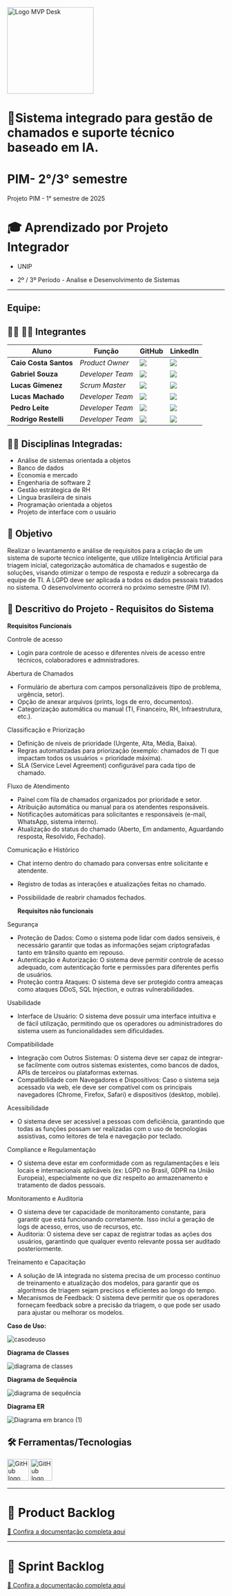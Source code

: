 <img src="https://github.com/user-attachments/assets/4e9a0245-767e-4a80-aec5-e715a6d94529" alt="Logo MVP Desk" width="200"/>





# 📲Sistema integrado para gestão de chamados e suporte técnico baseado em IA.

# PIM- 2°/3° semestre
Projeto PIM - 1° semestre de 2025



# 🎓 Aprendizado por Projeto Integrador
* UNIP

* 2º / 3º Período - Analise e Desenvolvimento de Sistemas

-----------------------------------------------------------------------------------------------------------------------------------------------------------


## Equipe:


## 👨‍💻 👩‍💻 Integrantes

| Aluno            | Função           | GitHub                                                         | LinkedIn                                              |
| ---------------- | ---------------- | -------------------------------------------------------------- | ----------------------------------------------------- |
|__Caio Costa Santos__   | *Product Owner*  | [![](https://bit.ly/3f9Xo0P)](https://github.com/Caio-eng-gif)| [![](https://bit.ly/2P1ZogM)](https://www.linkedin.com/in/caio-costa-santos-7a7277195/) |
|__Gabriel Souza__  | *Developer Team* | [![](https://bit.ly/3f9Xo0P)](https://github.com/GABRIELWCS)  | [![](https://bit.ly/2P1ZogM)](https://www.linkedin.com/in/gabriel-souza-553224247/) |
|__Lucas Gimenez__ | *Scrum Master* | [![](https://bit.ly/3f9Xo0P)](https://github.com/Lucasmsg97)  | [![](https://bit.ly/2P1ZogM)](https://www.linkedin.com/in/lucas-gimenez-360b0310a/) |
|__Lucas Machado__| *Developer Team* | [![](https://bit.ly/3f9Xo0P)](https://github.com/LucasMachado12) | [![](https://bit.ly/2P1ZogM)](https://www.linkedin.com/in/lucas-machado-31510b32a/) |
|__Pedro Leite__| *Developer Team* | [![](https://bit.ly/3f9Xo0P)](https://github.com/pedroleite44) | [![](https://bit.ly/2P1ZogM)]() 
|__Rodrigo Restelli__| *Developer Team* | [![](https://bit.ly/3f9Xo0P)](https://github.com/RodrigoRestelli) | [![](https://bit.ly/2P1ZogM)]() 


## 👨‍🏫 Disciplinas Integradas:
- Análise de sistemas orientada a objetos
- Banco de dados
- Economia e mercado
- Engenharia de software 2
- Gestão estrátegica de RH
- Lingua brasileira de sinais
- Programação orientada a objetos
- Projeto de interface com o usuário



## 🎯 Objetivo

Realizar o levantamento e análise de requisitos para a criação de um sistema de suporte técnico inteligente, que utilize Inteligência Artificial para triagem inicial, categorização automática de chamados e sugestão de soluções, visando otimizar o tempo de resposta e reduzir a sobrecarga da equipe de TI. A LGPD deve ser aplicada a todos os dados pessoais tratados no sistema. O desenvolvimento ocorrerá no próximo semestre (PIM IV).



## 💬 Descritivo do Projeto - Requisitos do Sistema
**Requisitos Funcionais**
  
Controle de acesso 
- Login para controle de acesso e diferentes níveis de acesso entre técnicos, colaboradores e admnistradores.
  
Abertura de Chamados
- Formulário de abertura com campos personalizáveis (tipo de problema, urgência, setor).
- Opção de anexar arquivos (prints, logs de erro, documentos).
- Categorização automática ou manual (TI, Financeiro, RH, Infraestrutura, etc.).

Classificação e Priorização
- Definição de níveis de prioridade (Urgente, Alta, Média, Baixa).
- Regras automatizadas para priorização (exemplo: chamados de TI que impactam todos os usuários = prioridade máxima).
- SLA (Service Level Agreement) configurável para cada tipo de chamado.

Fluxo de Atendimento
- Painel com fila de chamados organizados por prioridade e setor.
- Atribuição automática ou manual para os atendentes responsáveis.
- Notificações automáticas para solicitantes e responsáveis (e-mail, WhatsApp, sistema interno).
- Atualização do status do chamado (Aberto, Em andamento, Aguardando resposta, Resolvido, Fechado).

Comunicação e Histórico
- Chat interno dentro do chamado para conversas entre solicitante e atendente.
- Registro de todas as interações e atualizações feitas no chamado.
- Possibilidade de reabrir chamados fechados.

  **Requisitos não funcionais**
  
  
Segurança
- Proteção de Dados: Como o sistema pode lidar com dados sensíveis, é necessário garantir que todas as informações sejam criptografadas tanto em trânsito quanto em repouso.
- Autenticação e Autorização: O sistema deve permitir controle de acesso adequado, com autenticação forte e permissões para diferentes perfis de usuários.
- Proteção contra Ataques: O sistema deve ser protegido contra ameaças como ataques DDoS, SQL Injection, e outras vulnerabilidades.

Usabilidade
- Interface de Usuário: O sistema deve possuir uma interface intuitiva e de fácil utilização, permitindo que os operadores ou administradores do sistema usem as funcionalidades sem dificuldades.

Compatibilidade
- Integração com Outros Sistemas: O sistema deve ser capaz de integrar-se facilmente com outros sistemas existentes, como bancos de dados, APIs de terceiros ou plataformas externas.
- Compatibilidade com Navegadores e Dispositivos: Caso o sistema seja acessado via web, ele deve ser compatível com os principais navegadores (Chrome, Firefox, Safari) e dispositivos (desktop, mobile).

Acessibilidade
- O sistema deve ser acessível a pessoas com deficiência, garantindo que todas as funções possam ser realizadas com o uso de tecnologias assistivas, como leitores de tela e navegação por teclado.

Compliance e Regulamentação
- O sistema deve estar em conformidade com as regulamentações e leis locais e internacionais aplicáveis (ex: LGPD no Brasil, GDPR na União Europeia), especialmente no que diz respeito ao armazenamento e tratamento de dados pessoais.


Monitoramento e Auditoria
- O sistema deve ter capacidade de monitoramento constante, para garantir que está funcionando corretamente. Isso inclui a geração de logs de acesso, erros, uso de recursos, etc.
- Auditoria: O sistema deve ser capaz de registrar todas as ações dos usuários, garantindo que qualquer evento relevante possa ser auditado posteriormente.

Treinamento e Capacitação
- A solução de IA integrada no sistema precisa de um processo contínuo de treinamento e atualização dos modelos, para garantir que os algoritmos de triagem sejam precisos e eficientes ao longo do tempo.
- Mecanismos de Feedback: O sistema deve permitir que os operadores forneçam feedback sobre a precisão da triagem, o que pode ser usado para ajustar ou melhorar os modelos.

 **Caso de Uso:**


  
  ![casodeuso](https://github.com/user-attachments/assets/21eda98d-2946-41f0-a674-ac2a2f1f10ed) 



**Diagrama de Classes**




![diagrama de classes](https://github.com/user-attachments/assets/de0c477f-96ca-4010-8057-d1d84b6b623a)




**Diagrama de Sequência**




![diagrama de sequência](https://github.com/user-attachments/assets/e7581795-72f4-4483-8c70-6ed5a919c25d)





**Diagrama ER**



![Diagrama em branco (1)](https://github.com/user-attachments/assets/80e1c2c4-261e-4987-9f0e-49f40be4cceb)




## 🛠️ Ferramentas/Tecnologias
 <img src= "https://github.com/user-attachments/assets/f7f60732-7cef-49c5-ae13-72abda88fc98" alt="GitHub logo" width="50">



 <img src="https://github.com/user-attachments/assets/d1c9c786-cbb7-4e38-be25-9436536908c7" alt="GitHub logo" width="50">


-------------------------------------------------------------------------------------------------------------------------------------------------------------------
# 📝 Product Backlog
[📄 Confira a documentação completa aqui](PRODUCT_BACKLOG_versão_1.0.pdf)

-------------------------------------------------------------------------------------------------------------------------------------------------------------------

# 📝 Sprint Backlog
[📄 Confira a documentação completa aqui](SprintBacklog_versão1.0.pdf)


